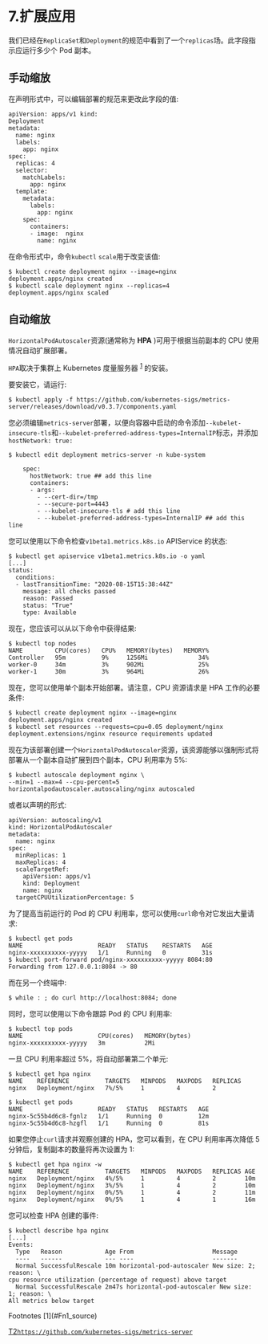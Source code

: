 # 7.扩展应用

我们已经在`ReplicaSet`和`Deployment`的规范中看到了一个`replicas`场。此字段指示应运行多少个 Pod 副本。

## 手动缩放

在声明形式中，可以编辑部署的规范来更改此字段的值:

```
apiVersion: apps/v1 kind:
Deployment
metadata:
  name: nginx
  labels:
    app: nginx
spec:
  replicas: 4
  selector:
    matchLabels:
      app: nginx
  template:
    metadata:
      labels:
        app: nginx
    spec:
      containers:
      - image:  nginx
        name: nginx

```

在命令形式中，命令`kubectl` `scale`用于改变该值:

```
$ kubectl create deployment nginx --image=nginx
deployment.apps/nginx created
$ kubectl scale deployment nginx --replicas=4
deployment.apps/nginx scaled

```

## 自动缩放

`HorizontalPodAutoscaler`资源(通常称为 **HPA** )可用于根据当前副本的 CPU 使用情况自动扩展部署。

`HPA`取决于集群上 Kubernetes 度量服务器 <sup>[1](#Fn1)</sup> 的安装。

要安装它，请运行:

```
$ kubectl apply -f https://github.com/kubernetes-sigs/metrics-server/releases/download/v0.3.7/components.yaml

```

您必须编辑`metrics-server`部署，以便向容器中启动的命令添加`--kubelet-insecure-tls`和`--kubelet-preferred-address-types=InternalIP`标志，并添加`hostNetwork: true:`

```
$ kubectl edit deployment metrics-server -n kube-system

    spec:
      hostNetwork: true ## add this line
      containers:
      - args:
        - --cert-dir=/tmp
        - --secure-port=4443
        - --kubelet-insecure-tls # add this line
        - --kubelet-preferred-address-types=InternalIP ## add this line

```

您可以使用以下命令检查`v1beta1.metrics.k8s.io` APIService 的状态:

```
$ kubectl get apiservice v1beta1.metrics.k8s.io -o yaml
[...]
status:
  conditions:
  - lastTransitionTime: "2020-08-15T15:38:44Z"
    message: all checks passed
    reason: Passed
    status: "True"
    type: Available

```

现在，您应该可以从以下命令中获得结果:

```
$ kubectl top nodes
NAME         CPU(cores)   CPU%   MEMORY(bytes)   MEMORY%
Controller   95m          9%     1256Mi              34%
worker-0     34m          3%     902Mi               25%
worker-1     30m          3%     964Mi               26%

```

现在，您可以使用单个副本开始部署。请注意，CPU 资源请求是 HPA 工作的必要条件:

```
$ kubectl create deployment nginx --image=nginx
deployment.apps/nginx created
$ kubectl set resources --requests=cpu=0.05 deployment/nginx
deployment.extensions/nginx resource requirements updated

```

现在为该部署创建一个`HorizontalPodAutoscaler`资源，该资源能够以强制形式将部署从一个副本自动扩展到四个副本，CPU 利用率为 5%:

```
$ kubectl autoscale deployment nginx \
--min=1 --max=4 --cpu-percent=5
horizontalpodautoscaler.autoscaling/nginx autoscaled

```

或者以声明的形式:

```
apiVersion: autoscaling/v1
kind: HorizontalPodAutoscaler
metadata:
  name: nginx
spec:
  minReplicas: 1
  maxReplicas: 4
  scaleTargetRef:
    apiVersion: apps/v1
    kind: Deployment
    name: nginx
  targetCPUUtilizationPercentage: 5

```

为了提高当前运行的 Pod 的 CPU 利用率，您可以使用`curl`命令对它发出大量请求:

```
$ kubectl get pods
NAME                     READY   STATUS    RESTARTS   AGE
nginx-xxxxxxxxxx-yyyyy   1/1     Running   0          31s
$ kubectl port-forward pod/nginx-xxxxxxxxxx-yyyyy 8084:80
Forwarding from 127.0.0.1:8084 -> 80

```

而在另一个终端中:

```
$ while : ; do curl http://localhost:8084; done

```

同时，您可以使用以下命令跟踪 Pod 的 CPU 利用率:

```
$ kubectl top pods
NAME                     CPU(cores)   MEMORY(bytes)
nginx-xxxxxxxxxx-yyyyy   3m           2Mi

```

一旦 CPU 利用率超过 5%，将自动部署第二个单元:

```
$ kubectl get hpa nginx
NAME    REFERENCE          TARGETS   MINPODS   MAXPODS   REPLICAS
nginx   Deployment/nginx   7%/5%     1         4         2

$ kubectl get pods
NAME                     READY   STATUS   RESTARTS   AGE
nginx-5c55b4d6c8-fgnlz   1/1     Running  0          12m
nginx-5c55b4d6c8-hzgfl   1/1     Running  0          81s

```

如果您停止`curl`请求并观察创建的 HPA，您可以看到，在 CPU 利用率再次降低 5 分钟后，复制副本的数量将再次设置为 1:

```
$ kubectl get hpa nginx -w
NAME    REFERENCE          TARGETS   MINPODS   MAXPODS   REPLICAS AGE
nginx   Deployment/nginx   4%/5%     1         4         2        10m
nginx   Deployment/nginx   3%/5%     1         4         2        10m
nginx   Deployment/nginx   0%/5%     1         4         2        11m
nginx   Deployment/nginx   0%/5%     1         4         1        16m

```

您可以检查 HPA 创建的事件:

```
$ kubectl describe hpa nginx
[...]
Events:
  Type   Reason            Age From                      Message
  ----   ------            --- ----                      -------
  Normal SuccessfulRescale 10m horizontal-pod-autoscaler New size: 2; reason: \
cpu resource utilization (percentage of request) above target
  Normal SuccessfulRescale 2m47s horizontal-pod-autoscaler New size: 1; reason: \
All metrics below target

```

<aside aria-label="Footnotes" class="FootnoteSection" epub:type="footnotes">Footnotes [1](#Fn1_source)

[T2`https://github.com/kubernetes-sigs/metrics-server`](https://github.com/kubernetes-sigs/metrics-server)

 </aside>